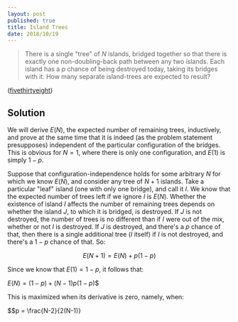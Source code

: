 ```yaml
---
layout: post
published: true
title: Island Trees
date: 2018/10/19
---
```


>There is a single "tree" of $N$ islands, bridged together so that there is exactly one non-doubling-back path between any two islands.  Each island has a $p$ chance of being destroyed today, taking its bridges with it. How many separate island-trees are expected to result?

<!--more-->

([fivethirtyeight](https://fivethirtyeight.com/features/so-your-archipelago-is-exploding-how-doomed-is-your-island/))

## Solution

We will derive $E(N)$, the expected number of remaining trees, inductively, and prove at the same time that it is indeed (as the problem statement presupposes) independent of the particular configuration of the bridges.  This is obvious for $N=1$, where there is only one configuration, and $E(1)$ is simply $1-p$.  

Suppose that configuration-independence holds for some arbitrary $N$ for which we know $E(N)$, and consider any tree of $N+1$ islands.  Take a particular "leaf" island (one with only one bridge), and call it $I$.  We know that the expected number of trees left if we ignore $I$ is $E(N)$. Whether the existence of island $I$ affects the number of remaining trees depends on whether the island $J$, to which it is bridged, is destroyed. If $J$ is not destroyed, the number of trees is no different than if $I$ were out of the mix, whether or not $I$ is destroyed. If $J$ is destroyed, and there's a $p$ chance of that, then there is a single additional tree ($I$ itself) if $I$ is not destroyed, and there's a $1-p$ chance of that.  So:

$$E(N+1) = E(N) + p(1-p)$$

Since we know that $E(1) = 1-p$, it follows that:

$E(N) = (1-p) + (N-1)p(1-p)$$

This is maximized when its derivative is zero, namely, when:

$$p = \frac{N-2}{2(N-1)}

<br>
